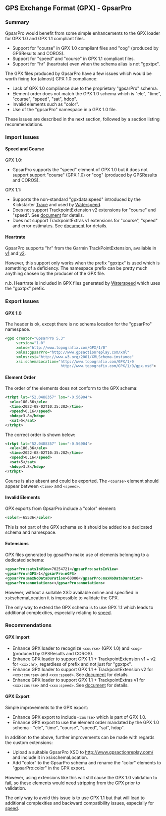## GPS Exchange Format (GPX) - GpsarPro

### Summary

GpsarPro would benefit from some simple enhancements to the GPX loader for GPX 1.0 and GPX 1.1 compliant files.

- Support for "course" in GPX 1.0 compliant files and "cog" (produced by GPSResults and COROS).
- Support for "speed" and "course"  in GPX 1.1 compliant files.
- Support for "hr" (heartrate) even when the schema alias is not "gpxtpx".

The GPX files produced by GpsarPro have a few issues which would be worth fixing for (almost) GPX 1.0 compliance:

- Lack of GPX 1.0 compliance due to the proprietary "gpsarPro" schema.
- Element order does not match the GPX 1.0 schema which is "ele", "time", "course", "speed", "sat", hdop".
- Invalid elements such as "color".
- Use of the "gpsarPro" namespace in a GPX 1.0 file.

These issues are described in the next section, followed by a section listing recommendations.



### Import Issues

#### Speed and Course

GPX 1.0:

- GpsarPro supports the "speed" element of GPX 1.0 but it does not support support "course" (GPX 1.0) or "cog" (produced by GPSResults and COROS).

GPX 1.1:

- Supports the non-standard "gpxdata:speed" introduced by the Kickstarter [Trace](https://www.kickstarter.com/projects/activereplay/trace-the-most-advanced-activity-monitor-for-actio) and used by [Waterspeed](https://waterspeedapp.com/).
- Does not support TrackpointExtension v2 extensions for "course" and "speed". See [document](../speed.md) for details.
- Does not support TrackpointExtras v1 extensions for "course", "speed" and error estimates. See [document](../../xmlschemas/tpx/1/0/README.md) for details.



#### Heartrate

GpsarPro supports "hr" from the Garmin TrackPointExtension, available in [v1](https://www8.garmin.com/xmlschemas/TrackPointExtensionv1.xsd) and [v2](https://www8.garmin.com/xmlschemas/TrackPointExtensionv2.xsd).

However, this support only works when the prefix "gpxtpx" is used which is something of a deficiency. The namespace prefix can be pretty much anything chosen by the producer of the GPX file.

n.b. Heartrate is included in GPX files generated by [Waterspeed](https://waterspeedapp.com/) which uses the "gpxtpx" prefix.



### Export Issues

#### GPX 1.0

The header is ok, except there is no schema location for the "gpsarPro" namespace.

```xml
<gpx creator="GpsarPro 5.3"
     version="1.0"
     xmlns="http://www.topografix.com/GPX/1/0"
     xmlns:gpsarPro="http://www.gpsactionreplay.com/xml"
     xmlns:xsi="http://www.w3.org/2001/XMLSchema-instance"
     xsi:schemaLocation="http://www.topografix.com/GPX/1/0
                         http://www.topografix.com/GPX/1/0/gpx.xsd">
```



#### Element Order

The order of the elements does not conform to the GPX schema:

```xml
<trkpt lat="52.0488357" lon="-0.56904">
  <ele>100.36</ele>
  <time>2022-08-02T10:35:28Z</time>
  <speed>0.16</speed>
  <hdop>3.8</hdop>
  <sat>5</sat>
</trkpt>
```

The correct order is shown below:

```xml
<trkpt lat="52.0488357" lon="-0.56904">
  <ele>100.36</ele>
  <time>2022-08-02T10:35:28Z</time>
  <speed>0.16</speed>
  <sat>5</sat>
  <hdop>3.8</hdop>
</trkpt>
```

Course is also absent and could be exported. The `<course>` element should appear between `<time>` and `<speed>`.



#### Invalid Elements

GPX exports from GpsarPro include a "color" element:

```xml
<color>-65536</color>
```

This is not part of the GPX schema so it should be added to a dedicated schema and namespace.



#### Extensions

GPX files generated by gpsarPro make use of elements belonging to a dedicated schema:

```xml
<gpsarPro:satsInView>70254721</gpsarPro:satsInView>
<gpsarPro:nGPS>1</gpsarPro:nGPS>
<gpsarPro:maxNoDataDuration>60000</gpsarPro:maxNoDataDuration>
<gpsarPro:annotations></gpsarPro:annotations>
```

However, without a suitable XSD available online and specified in xsi:schemaLocation it is impossible to validate the GPX.

The only way to extend the GPX schema is to use GPX 1.1 which leads to additional complexities, especially relating to [speed](../speed.md).



### Recommendations

#### GPX Import

- Enhance GPX loader to recognize `<course>` (GPX 1.0) and `<cog>` (produced by GPSResults and COROS).
- Enhance GPX loader to support GPX 1.1 + TrackpointExtension v1 + v2 for `<xxx:hr>`, regardless of prefix and not just for "gpxtpx".
- Enhance GPX loader to support GPX 1.1 + TrackpointExtension v2 for `<xxx:course>` and `<xxx:speed>`. See [document](../speed.md) for details.
- Enhance GPX loader to support GPX 1.1 + TrackpointExtras v1 for `<xxx:course>` and `<xxx:speed>`. See [document](../../xmlschemas/tpx/1/0/README.md) for details.



#### GPX Export

Simple improvements to the GPX export:

- Enhance GPX export to include `<course>` which is part of GPX 1.0.
- Enhance GPX export to use the element order mandated by the GPX 1.0 schema - "ele", "time", "course", "speed", "sat", hdop".

In addition to the above, further improvements can be made with regards the custom extensions:

- Upload a suitable GpsarPro XSD to http://www.gpsactionreplay.com/ and include it in xsi:schemaLocation.
- Add "color" to the GpsarPro schema and rename the "color" elements to "gpsarPro:color" in the GPX export.

However, using extensions like this will still cause the GPX 1.0 validation to fail, so these elements would need stripping from the GPX prior to validation.

The only way to avoid this issue is to use GPX 1.1 but that will lead to additional complexities and backward compatibility issues, especially for [speed](../speed.md).
